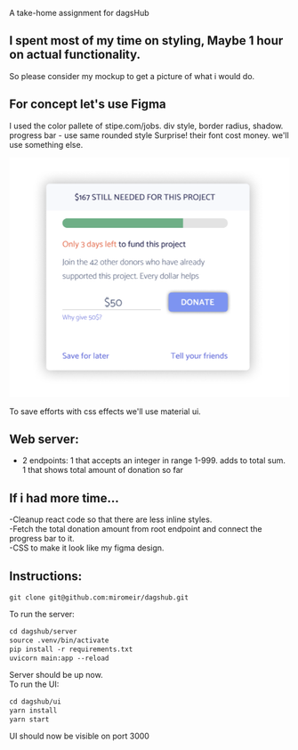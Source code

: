 A take-home assignment for dagsHub

## I spent most of my time on styling, Maybe 1 hour on actual functionality.
So please consider my mockup to get a picture of what i would do.
## For concept let's use Figma
I used the color pallete of stipe.com/jobs.
div style, border radius, shadow.
progress bar - use same rounded style
Surprise! their font cost money. we'll use something else.

![mockup](https://github.com/miromeir/dagshub/blob/master/mockup.png?raw=true)


To save efforts with css effects we'll use material ui.

## Web server:
- 2 endpoints: 1 that accepts an integer in range 1-999. adds to total sum.
               1 that shows total amount of donation so far

## If i had more time...
-Cleanup react code so that there are less inline styles.<br/>
-Fetch the total donation amount from root endpoint and connect the progress bar to it.<br/>
-CSS to make it look like my figma design.<br/>

## Instructions:
```
git clone git@github.com:miromeir/dagshub.git
```
To run the server:
```
cd dagshub/server
source .venv/bin/activate
pip install -r requirements.txt
uvicorn main:app --reload
```
Server should be up now.<br/>
To run the UI:
```
cd dagshub/ui
yarn install
yarn start
```
UI should now be visible on port 3000
